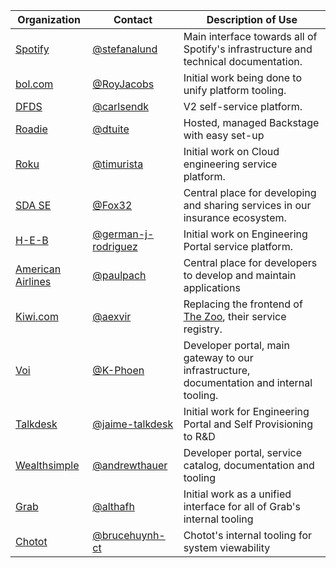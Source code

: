 | Organization                                 | Contact                                                      | Description of Use                                                                               |
| -------------------------------------------- | ------------------------------------------------------------ | ------------------------------------------------------------------------------------------------ |
| [Spotify](https://www.spotify.com)           | [@stefanalund](https://github.com/stefanalund)               | Main interface towards all of Spotify's infrastructure and technical documentation.              |
| [bol.com](https://www.bol.com)               | [@RoyJacobs](https://github.com/RoyJacobs)                   | Initial work being done to unify platform tooling.                                               |
| [DFDS](https://www.dfds.com)                 | [@carlsendk](https://github.com/carlsendk)                   | V2 self-service platform.                                                                        |
| [Roadie](https://roadie.io)                  | [@dtuite](https://github.com/dtuite)                         | Hosted, managed Backstage with easy set-up                                                       |
| [Roku](https://www.roku.com)                 | [@timurista](https://github.com/timurista)                   | Initial work on Cloud engineering service platform.                                              |
| [SDA SE](https://sda.se)                     | [@Fox32](https://github.com/Fox32)                           | Central place for developing and sharing services in our insurance ecosystem.                    |
| [H-E-B](https://www.heb.com)                 | [@german-j-rodriguez](https://github.com/german-j-rodriguez) | Initial work on Engineering Portal service platform.                                             |
| [American Airlines](https://www.aa.com)      | [@paulpach](https://github.com/paulpach)                     | Central place for developers to develop and maintain applications                                |
| [Kiwi.com](https://kiwi.com)                 | [@aexvir](https://github.com/aexvir)                         | Replacing the frontend of [The Zoo](https://github.com/kiwicom/the-zoo), their service registry. |
| [Voi](https://www.voiscooters.com/)          | [@K-Phoen](https://github.com/K-Phoen)                       | Developer portal, main gateway to our infrastructure, documentation and internal tooling.        |
| [Talkdesk](https://www.talkdesk.com)         | [@jaime-talkdesk](https://github.com/jaime-talkdesk)         | Initial work for Engineering Portal and Self Provisioning to R&D                                 |
| [Wealthsimple](https://www.wealthsimple.com) | [@andrewthauer](https://github.com/andrewthauer)             | Developer portal, service catalog, documentation and tooling                                     |
| [Grab](https://www.grab.com)                 | [@althafh](https://github.com/althafh)                       | Initial work as a unified interface for all of Grab's internal tooling                           |
| [Chotot](https://www.chotot.com)                 | [@brucehuynh-ct](https://github.com/brucehuynh-ct)       | Chotot's internal tooling for system viewability                         |
